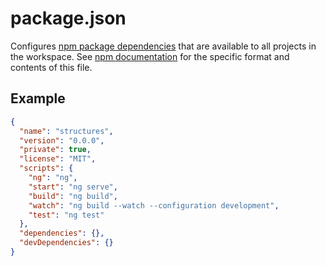 # package.json

Configures [npm package dependencies](reference/configs/npm-packages) that are available to all projects in the workspace. See [npm documentation](https://docs.npmjs.com/files/package.json) for the specific format and contents of this file.

## Example

```json
{
  "name": "structures",
  "version": "0.0.0",
  "private": true,
  "license": "MIT",
  "scripts": {
    "ng": "ng",
    "start": "ng serve",
    "build": "ng build",
    "watch": "ng build --watch --configuration development",
    "test": "ng test"
  },
  "dependencies": {},
  "devDependencies": {}
}
```
